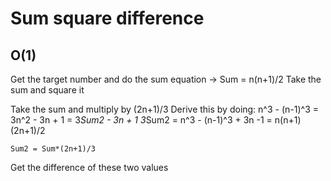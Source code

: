 # Sum square difference
## O(1)
Get the target number and do the sum equation -> Sum = n(n+1)/2
Take the sum and square it

Take the sum and multiply by (2n+1)/3
Derive this by doing:
    n^3 - (n-1)^3 = 3n^2 - 3n + 1
                  = 3*Sum2 - 3n + 1
    3*Sum2 = n^3 - (n-1)^3 + 3n -1
          = n(n+1)(2n+1)/2
    
    Sum2 = Sum*(2n+1)/3

Get the difference of these two values